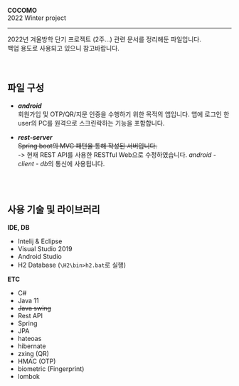 
**COCOMO**</br>
2022 Winter project  
  
---
  
2022년 겨울방학 단기 프로젝트 (2주...) 관련 문서를 정리해둔 파일입니다.  
백업 용도로 사용되고 있으니 참고바랍니다.  
</br></br>
  
  
  
## 파일 구성
  
- ***android***  
	회원가입 및 OTP/QR/지문 인증을 수행하기 위한 목적의 앱입니다.
	앱에 로그인 한 user의 PC를 원격으로 스크린락하는 기능을 포함합니다.
	
- ***rest-server***  
	~~Spring boot의 MVC 패턴을 통해 작성된 서버입니다.~~  
	-> 현재 REST API를 사용한 RESTful Web으로 수정하였습니다.
	*android - client - db*의 통신에 사용됩니다.  
	  
</br></br>
  
  
## 사용 기술 및 라이브러리
  
**IDE, DB**  
 - Intelij & Eclipse 
 - Visual Studio 2019
 - Android Studio  
 - H2 Database (`\H2\bin>h2.bat`로 실행)  
  
**ETC**  
 - C#
 - Java 11  
 - ~~Java swing~~
  - Rest API  
 - Spring  
 - JPA  
 - hateoas  
 - hibernate  
 - zxing (QR)    
 - HMAC (OTP)    
 - biometric (Fingerprint)
 - lombok  
  

